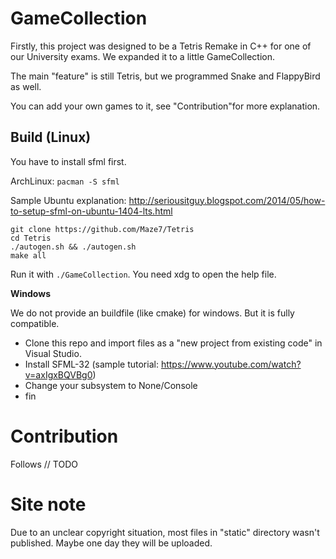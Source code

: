# GameCollection
Firstly, this project was designed to be a Tetris Remake in C++ for one of our University exams. 
We expanded it to a little GameCollection. 

The main "feature" is still Tetris, but we programmed Snake and FlappyBird as well. 

You can add your own games to it, see "Contribution"for more explanation.

## Build (Linux)

You have to install sfml first.

ArchLinux: `pacman -S sfml`

Sample Ubuntu explanation: http://seriousitguy.blogspot.com/2014/05/how-to-setup-sfml-on-ubuntu-1404-lts.html

```
git clone https://github.com/Maze7/Tetris
cd Tetris
./autogen.sh && ./autogen.sh
make all
```
Run it with `./GameCollection`. You need xdg to open the help file. 


**Windows**

We do not provide an buildfile (like cmake) for windows. But it is fully compatible. 
- Clone this repo and import files as a "new project from existing code" in Visual Studio.
- Install SFML-32 (sample tutorial: https://www.youtube.com/watch?v=axIgxBQVBg0) 
- Change your subsystem to None/Console
- fin

# Contribution
Follows // TODO

# Site note
Due to an unclear copyright situation, most files in "static" directory wasn't published. Maybe one day they will be uploaded. 
